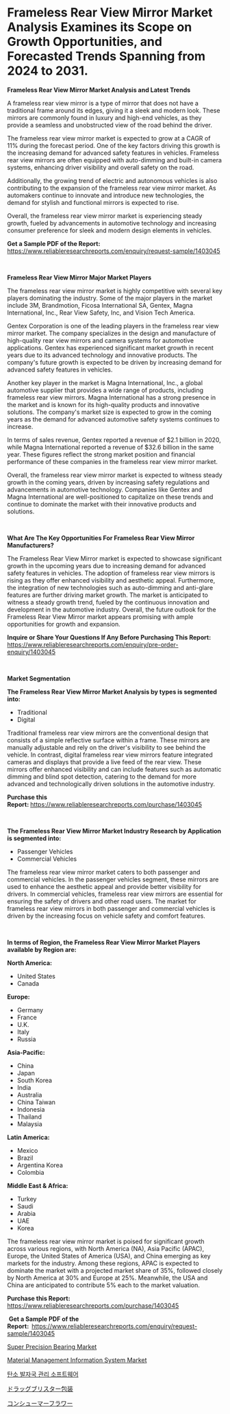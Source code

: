 <p><h1>Frameless Rear View Mirror Market Analysis Examines its Scope on Growth Opportunities, and Forecasted Trends Spanning from 2024 to 2031.</h1></p><p><strong>Frameless Rear View Mirror Market Analysis and Latest Trends</strong></p>
<p><p>A frameless rear view mirror is a type of mirror that does not have a traditional frame around its edges, giving it a sleek and modern look. These mirrors are commonly found in luxury and high-end vehicles, as they provide a seamless and unobstructed view of the road behind the driver.</p><p>The frameless rear view mirror market is expected to grow at a CAGR of 11% during the forecast period. One of the key factors driving this growth is the increasing demand for advanced safety features in vehicles. Frameless rear view mirrors are often equipped with auto-dimming and built-in camera systems, enhancing driver visibility and overall safety on the road.</p><p>Additionally, the growing trend of electric and autonomous vehicles is also contributing to the expansion of the frameless rear view mirror market. As automakers continue to innovate and introduce new technologies, the demand for stylish and functional mirrors is expected to rise.</p><p>Overall, the frameless rear view mirror market is experiencing steady growth, fueled by advancements in automotive technology and increasing consumer preference for sleek and modern design elements in vehicles.</p></p>
<p><strong>Get a Sample PDF of the Report:&nbsp;</strong> <a href="https://www.reliableresearchreports.com/enquiry/request-sample/1403045">https://www.reliableresearchreports.com/enquiry/request-sample/1403045</a></p>
<p>&nbsp;</p>
<p><strong>Frameless Rear View Mirror Major Market Players</strong></p>
<p><p>The frameless rear view mirror market is highly competitive with several key players dominating the industry. Some of the major players in the market include 3M, Brandmotion, Ficosa International SA, Gentex, Magna International, Inc., Rear View Safety, Inc, and Vision Tech America.</p><p>Gentex Corporation is one of the leading players in the frameless rear view mirror market. The company specializes in the design and manufacture of high-quality rear view mirrors and camera systems for automotive applications. Gentex has experienced significant market growth in recent years due to its advanced technology and innovative products. The company's future growth is expected to be driven by increasing demand for advanced safety features in vehicles.</p><p>Another key player in the market is Magna International, Inc., a global automotive supplier that provides a wide range of products, including frameless rear view mirrors. Magna International has a strong presence in the market and is known for its high-quality products and innovative solutions. The company's market size is expected to grow in the coming years as the demand for advanced automotive safety systems continues to increase.</p><p>In terms of sales revenue, Gentex reported a revenue of $2.1 billion in 2020, while Magna International reported a revenue of $32.6 billion in the same year. These figures reflect the strong market position and financial performance of these companies in the frameless rear view mirror market.</p><p>Overall, the frameless rear view mirror market is expected to witness steady growth in the coming years, driven by increasing safety regulations and advancements in automotive technology. Companies like Gentex and Magna International are well-positioned to capitalize on these trends and continue to dominate the market with their innovative products and solutions.</p></p>
<p>&nbsp;</p>
<p><strong>What Are The Key Opportunities For Frameless Rear View Mirror Manufacturers?</strong></p>
<p><p>The Frameless Rear View Mirror market is expected to showcase significant growth in the upcoming years due to increasing demand for advanced safety features in vehicles. The adoption of frameless rear view mirrors is rising as they offer enhanced visibility and aesthetic appeal. Furthermore, the integration of new technologies such as auto-dimming and anti-glare features are further driving market growth. The market is anticipated to witness a steady growth trend, fueled by the continuous innovation and development in the automotive industry. Overall, the future outlook for the Frameless Rear View Mirror market appears promising with ample opportunities for growth and expansion.</p></p>
<p><strong>Inquire or Share Your Questions If Any Before Purchasing This Report:</strong> <a href="https://www.reliableresearchreports.com/enquiry/pre-order-enquiry/1403045">https://www.reliableresearchreports.com/enquiry/pre-order-enquiry/1403045</a></p>
<p>&nbsp;</p>
<p><strong>Market Segmentation</strong></p>
<p><strong>The Frameless Rear View Mirror Market Analysis by types is segmented into:</strong></p>
<p><ul><li>Traditional</li><li>Digital</li></ul></p>
<p><p>Traditional frameless rear view mirrors are the conventional design that consists of a simple reflective surface within a frame. These mirrors are manually adjustable and rely on the driver's visibility to see behind the vehicle. In contrast, digital frameless rear view mirrors feature integrated cameras and displays that provide a live feed of the rear view. These mirrors offer enhanced visibility and can include features such as automatic dimming and blind spot detection, catering to the demand for more advanced and technologically driven solutions in the automotive industry.</p></p>
<p><strong>Purchase this Report:&nbsp;</strong><a href="https://www.reliableresearchreports.com/purchase/1403045">https://www.reliableresearchreports.com/purchase/1403045</a></p>
<p>&nbsp;</p>
<p><strong>The Frameless Rear View Mirror Market Industry Research by Application is segmented into:</strong></p>
<p><ul><li>Passenger Vehicles</li><li>Commercial Vehicles</li></ul></p>
<p><p>The frameless rear view mirror market caters to both passenger and commercial vehicles. In the passenger vehicles segment, these mirrors are used to enhance the aesthetic appeal and provide better visibility for drivers. In commercial vehicles, frameless rear view mirrors are essential for ensuring the safety of drivers and other road users. The market for frameless rear view mirrors in both passenger and commercial vehicles is driven by the increasing focus on vehicle safety and comfort features.</p></p>
<p>&nbsp;</p>
<p><strong>In terms of Region, the Frameless Rear View Mirror Market Players available by Region are:</strong></p>
<p>
    <p> <strong> North America: </strong>
        <ul>
            <li>United States</li>
            <li>Canada</li>
        </ul>
        </p> 
    <p> <strong> Europe: </strong>
        <ul>
            <li>Germany</li>
            <li>France</li>
            <li>U.K.</li>
            <li>Italy</li>
            <li>Russia</li>
        </ul>
        </p> 
    <p> <strong> Asia-Pacific: </strong>
        <ul>
            <li>China</li>
            <li>Japan</li>
            <li>South Korea</li>
            <li>India</li>
            <li>Australia</li>
            <li>China Taiwan</li>
            <li>Indonesia</li>
            <li>Thailand</li>
            <li>Malaysia</li>
        </ul>
        </p> 
    <p> <strong> Latin America: </strong>
        <ul>
            <li>Mexico</li>
            <li>Brazil</li>
            <li>Argentina Korea</li>
            <li>Colombia</li>
        </ul>
        </p> 
    <p> <strong> Middle East & Africa: </strong>
        <ul>
            <li>Turkey</li>
            <li>Saudi</li>
            <li>Arabia</li>
            <li>UAE</li>
            <li>Korea</li>
        </ul>
    </p>
    </p>
<p><p>The frameless rear view mirror market is poised for significant growth across various regions, with North America (NA), Asia Pacific (APAC), Europe, the United States of America (USA), and China emerging as key markets for the industry. Among these regions, APAC is expected to dominate the market with a projected market share of 35%, followed closely by North America at 30% and Europe at 25%. Meanwhile, the USA and China are anticipated to contribute 5% each to the market valuation.</p></p>
<p><strong>Purchase this Report: </strong><a href="https://www.reliableresearchreports.com/purchase/1403045">https://www.reliableresearchreports.com/purchase/1403045</a></p>
<p>&nbsp;<strong>Get a Sample PDF of the Report:&nbsp;&nbsp;</strong><a href="https://www.reliableresearchreports.com/enquiry/request-sample/1403045">https://www.reliableresearchreports.com/enquiry/request-sample/1403045</a></p>
<p><strong></strong></p>
<p><p><a href="https://summer-dogwood-3e9.notion.site/Global-Super-Precision-Bearing-Market-by-Types-Applications-and-Major-Players-with-Regional-Growt-8af99cbdbe614c8e816981e628ecfd4b">Super Precision Bearing Market</a></p><p><a href="https://github.com/Chiragrp22/Market-Research-Report-List-3/blob/main/material-management-information-system-market.md">Material Management Information System Market</a></p><p><a href="https://medium.com/@ivatkmkqnybaev9/%EC%B9%B4%EB%B3%B8-%ED%92%8B%ED%94%84%EB%A6%B0%ED%8A%B8-%EA%B4%80%EB%A6%AC-%EC%86%8C%ED%94%84%ED%8A%B8%EC%9B%A8%EC%96%B4-%EC%8B%9C%EC%9E%A5-%EB%B6%84%EC%84%9D-%EB%B0%8F-%EA%B7%9C%EB%AA%A8-%EC%98%88%EC%B8%A1%EC%9D%80-2024%EB%85%84%EB%B6%80%ED%84%B0-2031%EB%85%84%EA%B9%8C%EC%A7%80%EC%9D%98-%EA%B8%B0%EA%B0%84%EC%9D%84-%EB%8C%80%EC%83%81%EC%9C%BC%EB%A1%9C-%ED%95%A9%EB%8B%88%EB%8B%A4-06605d2757b5">탄소 발자국 관리 소프트웨어</a></p><p><a href="https://medium.com/@aylinbeier/%E8%96%AC%E5%93%81%E3%83%96%E3%83%AA%E3%82%B9%E3%82%BF%E3%83%BC%E3%83%91%E3%83%83%E3%82%B1%E3%83%BC%E3%82%B8%E3%83%B3%E3%82%B0%E5%B8%82%E5%A0%B4%E3%81%AF-2031%E5%B9%B4%E3%81%BE%E3%81%A7%E3%81%AE%E5%B8%82%E5%A0%B4%E3%82%B7%E3%82%A7%E3%82%A2-%E3%82%B5%E3%82%A4%E3%82%BA-%E4%BA%88%E6%B8%AC%E3%82%92%E9%87%8D%E7%82%B9%E7%9A%84%E3%81%AB%E8%80%83%E6%85%AE%E3%81%97%E3%81%A6%E3%81%84%E3%81%BE%E3%81%99-83b691e1e0e6">ドラッグブリスター包装</a></p><p><a href="https://medium.com/@aylinbeier/%E6%B6%88%E8%B2%BB%E8%80%85%E3%81%AE%E8%8A%B1%E5%B8%82%E5%A0%B4%E8%A6%8F%E6%A8%A1-%E5%B8%82%E5%A0%B4%E5%B1%95%E6%9C%9B%E3%81%A8%E5%B8%82%E5%A0%B4%E4%BA%88%E6%B8%AC-2024%E5%B9%B4%E3%81%8B%E3%82%892031%E5%B9%B4%E3%81%BE%E3%81%A7-7ad527fbc856">コンシューマーフラワー</a></p></p>